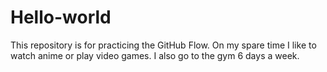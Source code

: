 # Hello-world
This repository is for practicing the GitHub Flow.
On my spare time I like to watch anime or play video games. I also go to the gym 6 days a week.
